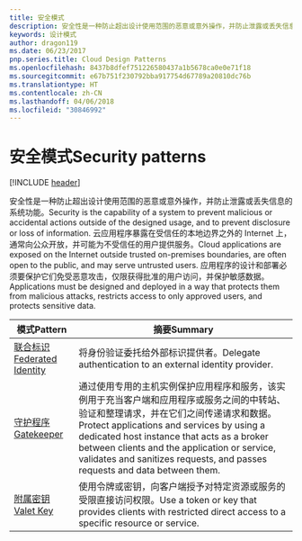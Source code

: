 ```yaml
---
title: 安全模式
description: 安全性是一种防止超出设计使用范围的恶意或意外操作，并防止泄露或丢失信息的系统功能。 云应用程序暴露在受信任的本地边界之外的 Internet 上，通常向公众开放，并可能为不受信任的用户提供服务。 应用程序的设计和部署必须要保护它们免受恶意攻击，仅限获得批准的用户访问，并保护敏感数据。
keywords: 设计模式
author: dragon119
ms.date: 06/23/2017
pnp.series.title: Cloud Design Patterns
ms.openlocfilehash: 8437b8dfef751226580437a1b5678ca0e0e71f18
ms.sourcegitcommit: e67b751f230792bba917754d67789a20810dc76b
ms.translationtype: HT
ms.contentlocale: zh-CN
ms.lasthandoff: 04/06/2018
ms.locfileid: "30846992"
---
```

# <a name="security-patterns"></a><span data-ttu-id="ead99-106">安全模式</span><span class="sxs-lookup"><span data-stu-id="ead99-106">Security patterns</span></span>

[!INCLUDE [header](../../_includes/header.md)]

<span data-ttu-id="ead99-107">安全性是一种防止超出设计使用范围的恶意或意外操作，并防止泄露或丢失信息的系统功能。</span><span class="sxs-lookup"><span data-stu-id="ead99-107">Security is the capability of a system to prevent malicious or accidental actions outside of the designed usage, and to prevent disclosure or loss of information.</span></span> <span data-ttu-id="ead99-108">云应用程序暴露在受信任的本地边界之外的 Internet 上，通常向公众开放，并可能为不受信任的用户提供服务。</span><span class="sxs-lookup"><span data-stu-id="ead99-108">Cloud applications are exposed on the Internet outside trusted on-premises boundaries, are often open to the public, and may serve untrusted users.</span></span> <span data-ttu-id="ead99-109">应用程序的设计和部署必须要保护它们免受恶意攻击，仅限获得批准的用户访问，并保护敏感数据。</span><span class="sxs-lookup"><span data-stu-id="ead99-109">Applications must be designed and deployed in a way that protects them from malicious attacks, restricts access to only approved users, and protects sensitive data.</span></span>


|                    <span data-ttu-id="ead99-110">模式</span><span class="sxs-lookup"><span data-stu-id="ead99-110">Pattern</span></span>                     |                                                                                                         <span data-ttu-id="ead99-111">摘要</span><span class="sxs-lookup"><span data-stu-id="ead99-111">Summary</span></span>                                                                                                         |
|------------------------------------------------|-------------------------------------------------------------------------------------------------------------------------------------------------------------------------------------------------------------------------|
| [<span data-ttu-id="ead99-112">联合标识</span><span class="sxs-lookup"><span data-stu-id="ead99-112">Federated Identity</span></span>](../federated-identity.md) |                                                                                <span data-ttu-id="ead99-113">将身份验证委托给外部标识提供者。</span><span class="sxs-lookup"><span data-stu-id="ead99-113">Delegate authentication to an external identity provider.</span></span>                                                                                |
|         [<span data-ttu-id="ead99-114">守护程序</span><span class="sxs-lookup"><span data-stu-id="ead99-114">Gatekeeper</span></span>](../gatekeeper.md)         | <span data-ttu-id="ead99-115">通过使用专用的主机实例保护应用程序和服务，该实例用于充当客户端和应用程序或服务之间的中转站、验证和整理请求，并在它们之间传递请求和数据。</span><span class="sxs-lookup"><span data-stu-id="ead99-115">Protect applications and services by using a dedicated host instance that acts as a broker between clients and the application or service, validates and sanitizes requests, and passes requests and data between them.</span></span> |
|          [<span data-ttu-id="ead99-116">附属密钥</span><span class="sxs-lookup"><span data-stu-id="ead99-116">Valet Key</span></span>](../valet-key.md)          |                                                        <span data-ttu-id="ead99-117">使用令牌或密钥，向客户端授予对特定资源或服务的受限直接访问权限。</span><span class="sxs-lookup"><span data-stu-id="ead99-117">Use a token or key that provides clients with restricted direct access to a specific resource or service.</span></span>                                                        |

